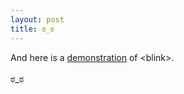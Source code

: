 ```yaml
---
layout: post
title: ಠ_ಠ
---
```


<div class="box">
  <div class="blink">
    <p>
    And here is a <a href="https://codepen.io/jingyufanclub/pen/RZVYvR">demonstration</a> of &lt;blink&gt;.<br><br>
    ಠ_ಠ
    </p>
  </div>
</div>
